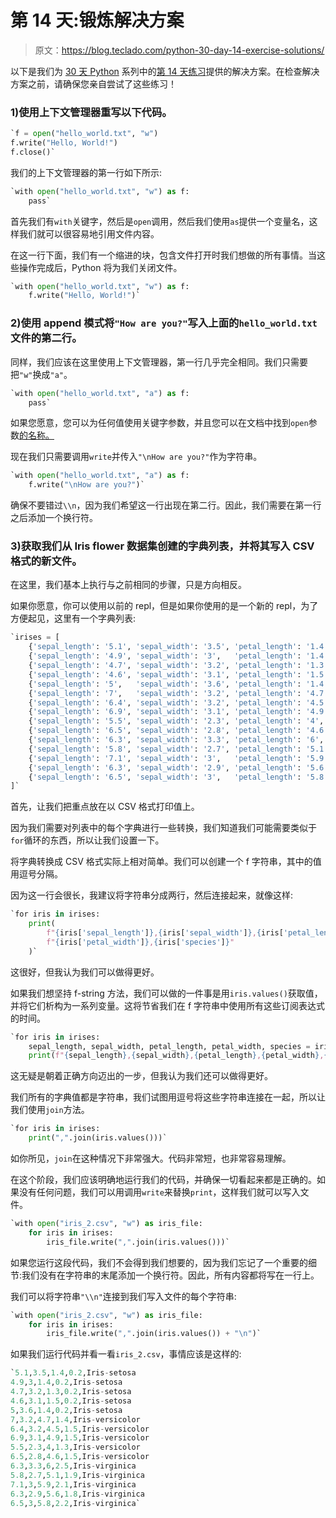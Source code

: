 # 第 14 天:锻炼解决方案

> 原文：<https://blog.teclado.com/python-30-day-14-exercise-solutions/>

以下是我们为 [30 天 Python](https://blog.teclado.com/30-days-of-python/) 系列中的[第 14 天练习](/30-days-of-python/python-30-day-14-files)提供的解决方案。在检查解决方案之前，请确保您亲自尝试了这些练习！

### 1)使用上下文管理器重写以下代码。

```py
`f = open("hello_world.txt", "w")
f.write("Hello, World!")
f.close()` 
```

我们的上下文管理器的第一行如下所示:

```py
`with open("hello_world.txt", "w") as f:
    pass` 
```

首先我们有`with`关键字，然后是`open`调用，然后我们使用`as`提供一个变量名，这样我们就可以很容易地引用文件内容。

在这一行下面，我们有一个缩进的块，包含文件打开时我们想做的所有事情。当这些操作完成后，Python 将为我们关闭文件。

```py
`with open("hello_world.txt", "w") as f:
    f.write("Hello, World!")` 
```

### 2)使用 append 模式将`"How are you?"`写入上面的`hello_world.txt`文件的第二行。

同样，我们应该在这里使用上下文管理器，第一行几乎完全相同。我们只需要把`"w"`换成`"a"`。

```py
`with open("hello_world.txt", "a") as f:
    pass` 
```

如果您愿意，您可以为任何值使用关键字参数，并且您可以在文档中找到`open`参数[的名称。](https://docs.python.org/3/library/functions.html?highlight=open#open)

现在我们只需要调用`write`并传入`"\nHow are you?"`作为字符串。

```py
`with open("hello_world.txt", "a") as f:
    f.write("\nHow are you?")` 
```

确保不要错过`\\n`，因为我们希望这一行出现在第二行。因此，我们需要在第一行之后添加一个换行符。

### 3)获取我们从 Iris flower 数据集创建的字典列表，并将其写入 CSV 格式的新文件。

在这里，我们基本上执行与之前相同的步骤，只是方向相反。

如果你愿意，你可以使用以前的 repl，但是如果你使用的是一个新的 repl，为了方便起见，这里有一个字典列表:

```py
`irises = [
    {'sepal_length': '5.1', 'sepal_width': '3.5', 'petal_length': '1.4', 'petal_width': '0.2', 'species': 'Iris-setosa'},
    {'sepal_length': '4.9', 'sepal_width': '3',   'petal_length': '1.4', 'petal_width': '0.2', 'species': 'Iris-setosa'},
    {'sepal_length': '4.7', 'sepal_width': '3.2', 'petal_length': '1.3', 'petal_width': '0.2', 'species': 'Iris-setosa'},
    {'sepal_length': '4.6', 'sepal_width': '3.1', 'petal_length': '1.5', 'petal_width': '0.2', 'species': 'Iris-setosa'},
    {'sepal_length': '5',   'sepal_width': '3.6', 'petal_length': '1.4', 'petal_width': '0.2', 'species': 'Iris-setosa'},
    {'sepal_length': '7',   'sepal_width': '3.2', 'petal_length': '4.7', 'petal_width': '1.4', 'species': 'Iris-versicolor'},
    {'sepal_length': '6.4', 'sepal_width': '3.2', 'petal_length': '4.5', 'petal_width': '1.5', 'species': 'Iris-versicolor'},
    {'sepal_length': '6.9', 'sepal_width': '3.1', 'petal_length': '4.9', 'petal_width': '1.5', 'species': 'Iris-versicolor'},
    {'sepal_length': '5.5', 'sepal_width': '2.3', 'petal_length': '4',   'petal_width': '1.3', 'species': 'Iris-versicolor'},
    {'sepal_length': '6.5', 'sepal_width': '2.8', 'petal_length': '4.6', 'petal_width': '1.5', 'species': 'Iris-versicolor'},
    {'sepal_length': '6.3', 'sepal_width': '3.3', 'petal_length': '6',   'petal_width': '2.5', 'species': 'Iris-virginica'},
    {'sepal_length': '5.8', 'sepal_width': '2.7', 'petal_length': '5.1', 'petal_width': '1.9', 'species': 'Iris-virginica'},
    {'sepal_length': '7.1', 'sepal_width': '3',   'petal_length': '5.9', 'petal_width': '2.1', 'species': 'Iris-virginica'},
    {'sepal_length': '6.3', 'sepal_width': '2.9', 'petal_length': '5.6', 'petal_width': '1.8', 'species': 'Iris-virginica'},
    {'sepal_length': '6.5', 'sepal_width': '3',   'petal_length': '5.8', 'petal_width': '2.2', 'species': 'Iris-virginica'}
]` 
```

首先，让我们把重点放在以 CSV 格式打印值上。

因为我们需要对列表中的每个字典进行一些转换，我们知道我们可能需要类似于`for`循环的东西，所以让我们设置一下。

将字典转换成 CSV 格式实际上相对简单。我们可以创建一个 f 字符串，其中的值用逗号分隔。

因为这一行会很长，我建议将字符串分成两行，然后连接起来，就像这样:

```py
`for iris in irises:
    print(
        f"{iris['sepal_length']},{iris['sepal_width']},{iris['petal_length']}," +
        f"{iris['petal_width']},{iris['species']}"
    )` 
```

这很好，但我认为我们可以做得更好。

如果我们想坚持 f-string 方法，我们可以做的一件事是用`iris.values()`获取值，并将它们析构为一系列变量。这将节省我们在 f 字符串中使用所有这些订阅表达式的时间。

```py
`for iris in irises:
    sepal_length, sepal_width, petal_length, petal_width, species = iris.values()
    print(f"{sepal_length},{sepal_width},{petal_length},{petal_width},{species}")` 
```

这无疑是朝着正确方向迈出的一步，但我认为我们还可以做得更好。

我们所有的字典值都是字符串，我们试图用逗号将这些字符串连接在一起，所以让我们使用`join`方法。

```py
`for iris in irises:
    print(",".join(iris.values()))` 
```

如你所见，`join`在这种情况下非常强大。代码非常短，也非常容易理解。

在这个阶段，我们应该明确地运行我们的代码，并确保一切看起来都是正确的。如果没有任何问题，我们可以用调用`write`来替换`print`，这样我们就可以写入文件。

```py
`with open("iris_2.csv", "w") as iris_file:
    for iris in irises:
        iris_file.write(",".join(iris.values()))` 
```

如果您运行这段代码，我们不会得到我们想要的，因为我们忘记了一个重要的细节:我们没有在字符串的末尾添加一个换行符。因此，所有内容都将写在一行上。

我们可以将字符串`"\\n"`连接到我们写入文件的每个字符串:

```py
`with open("iris_2.csv", "w") as iris_file:
    for iris in irises:
        iris_file.write(",".join(iris.values()) + "\n")` 
```

如果我们运行代码并看一看`iris_2.csv`，事情应该是这样的:

```py
`5.1,3.5,1.4,0.2,Iris-setosa
4.9,3,1.4,0.2,Iris-setosa
4.7,3.2,1.3,0.2,Iris-setosa
4.6,3.1,1.5,0.2,Iris-setosa
5,3.6,1.4,0.2,Iris-setosa
7,3.2,4.7,1.4,Iris-versicolor
6.4,3.2,4.5,1.5,Iris-versicolor
6.9,3.1,4.9,1.5,Iris-versicolor
5.5,2.3,4,1.3,Iris-versicolor
6.5,2.8,4.6,1.5,Iris-versicolor
6.3,3.3,6,2.5,Iris-virginica
5.8,2.7,5.1,1.9,Iris-virginica
7.1,3,5.9,2.1,Iris-virginica
6.3,2.9,5.6,1.8,Iris-virginica
6.5,3,5.8,2.2,Iris-virginica` 
```